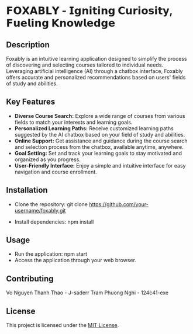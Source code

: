 # 𝗙𝗢𝗫𝗔𝗕𝗟𝗬 - 𝗜𝗴𝗻𝗶𝘁𝗶𝗻𝗴 𝗖𝘂𝗿𝗶𝗼𝘀𝗶𝘁𝘆, 𝗙𝘂𝗲𝗹𝗶𝗻𝗴 𝗞𝗻𝗼𝘄𝗹𝗲𝗱𝗴𝗲

## Description
Foxably is an intuitive learning application designed to simplify the process of discovering and selecting courses tailored to individual needs. Leveraging artificial intelligence (AI) through a chatbox interface, Foxably offers accurate and personalized recommendations based on users' fields of study and abilities.

## Key Features
- **Diverse Course Search:** Explore a wide range of courses from various fields to match your interests and learning goals.
- **Personalized Learning Paths:** Receive customized learning paths suggested by the AI chatbox based on your field of study and abilities.
- **Online Support:** Get assistance and guidance during the course search and selection process from the chatbox, available anytime, anywhere.
- **Goal Setting:** Set and track your learning goals to stay motivated and organized as you progress.
- **User-Friendly Interface:** Enjoy a simple and intuitive interface for easy navigation and course enrollment.

## Installation
- Clone the repository:
git clone https://github.com/your-username/foxably.git

- Install dependencies:
npm install

## Usage
- Run the application:
npm start
- Access the application through your web browser.

## Contributing
Vo Nguyen Thanh Thao - J-saderr
Tram Phuong Nghi - 124c41-exe

## License
This project is licensed under the [MIT License](LICENSE).


